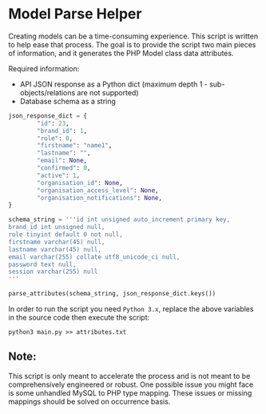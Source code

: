 # Model Parse Helper

Creating models can be a time-consuming experience. This script is written to help ease that process.
The goal is to provide the script two main pieces of information, and it generates the PHP Model class data attributes.

Required information:
* API JSON response as a Python dict (maximum depth 1 - sub-objects/relations are not supported)
* Database schema as a string

```python
json_response_dict = {
        "id": 23,
        "brand_id": 1,
        "role": 0,
        "firstname": "name1",
        "lastname": "",
        "email": None,
        "confirmed": 0,
        "active": 1,
        "organisation_id": None,
        "organisation_access_level": None,
        "organisation_notifications": None,
}

schema_string = '''id int unsigned auto_increment primary key,
brand_id int unsigned null,
role tinyint default 0 not null,
firstname varchar(45) null,
lastname varchar(45) null,
email varchar(255) collate utf8_unicode_ci null,
password text null,
session varchar(255) null
'''

parse_attributes(schema_string, json_response_dict.keys())
```

In order to run the script you need `Python 3.x`, replace the above variables in the source code then execute the script:
```
python3 main.py >> attributes.txt
```

## Note:

This script is only meant to accelerate the process and is not meant to be comprehensively engineered or robust.
One possible issue you might face is some unhandled MySQL to PHP type mapping. These issues or missing mappings should be solved on occurrence basis. 
